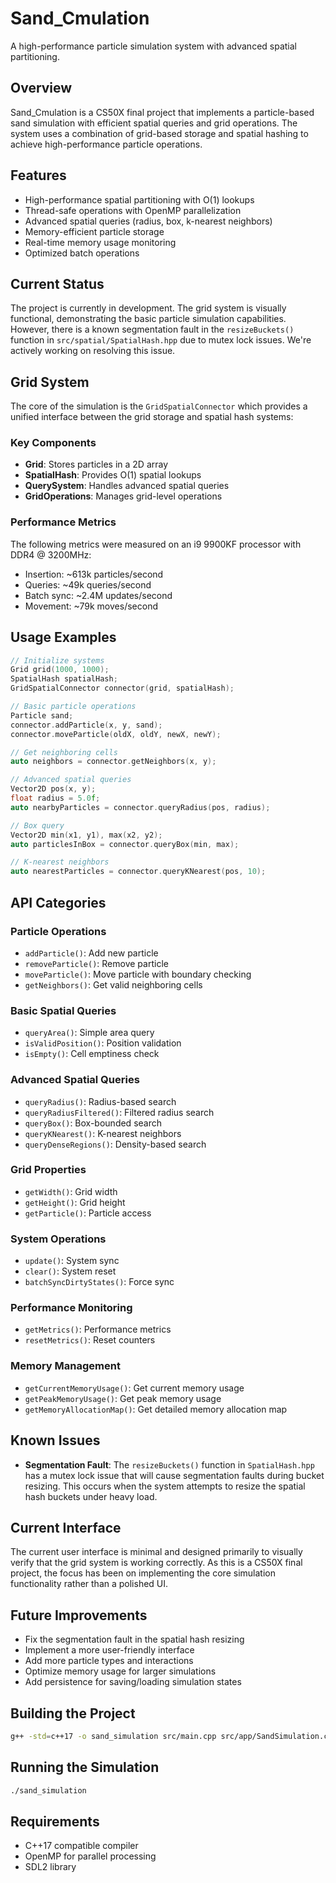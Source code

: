 # Sand_Cmulation

A high-performance particle simulation system with advanced spatial partitioning.

## Overview

Sand_Cmulation is a CS50X final project that implements a particle-based sand simulation with efficient spatial queries and grid operations. The system uses a combination of grid-based storage and spatial hashing to achieve high-performance particle operations.

## Features

- High-performance spatial partitioning with O(1) lookups
- Thread-safe operations with OpenMP parallelization
- Advanced spatial queries (radius, box, k-nearest neighbors)
- Memory-efficient particle storage
- Real-time memory usage monitoring
- Optimized batch operations

## Current Status

The project is currently in development. The grid system is visually functional, demonstrating the basic particle simulation capabilities. However, there is a known segmentation fault in the `resizeBuckets()` function in `src/spatial/SpatialHash.hpp` due to mutex lock issues. We're actively working on resolving this issue.

## Grid System

The core of the simulation is the `GridSpatialConnector` which provides a unified interface between the grid storage and spatial hash systems:

### Key Components

- **Grid**: Stores particles in a 2D array
- **SpatialHash**: Provides O(1) spatial lookups
- **QuerySystem**: Handles advanced spatial queries
- **GridOperations**: Manages grid-level operations

### Performance Metrics

The following metrics were measured on an i9 9900KF processor with DDR4 @ 3200MHz:

- Insertion: ~613k particles/second
- Queries: ~49k queries/second
- Batch sync: ~2.4M updates/second
- Movement: ~79k moves/second

## Usage Examples

```cpp
// Initialize systems
Grid grid(1000, 1000);
SpatialHash spatialHash;
GridSpatialConnector connector(grid, spatialHash);

// Basic particle operations
Particle sand;
connector.addParticle(x, y, sand);
connector.moveParticle(oldX, oldY, newX, newY);

// Get neighboring cells
auto neighbors = connector.getNeighbors(x, y);

// Advanced spatial queries
Vector2D pos(x, y);
float radius = 5.0f;
auto nearbyParticles = connector.queryRadius(pos, radius);

// Box query
Vector2D min(x1, y1), max(x2, y2);
auto particlesInBox = connector.queryBox(min, max);

// K-nearest neighbors
auto nearestParticles = connector.queryKNearest(pos, 10);
```

## API Categories

### Particle Operations
- `addParticle()`: Add new particle
- `removeParticle()`: Remove particle
- `moveParticle()`: Move particle with boundary checking
- `getNeighbors()`: Get valid neighboring cells

### Basic Spatial Queries
- `queryArea()`: Simple area query
- `isValidPosition()`: Position validation
- `isEmpty()`: Cell emptiness check

### Advanced Spatial Queries
- `queryRadius()`: Radius-based search
- `queryRadiusFiltered()`: Filtered radius search
- `queryBox()`: Box-bounded search
- `queryKNearest()`: K-nearest neighbors
- `queryDenseRegions()`: Density-based search

### Grid Properties
- `getWidth()`: Grid width
- `getHeight()`: Grid height
- `getParticle()`: Particle access

### System Operations
- `update()`: System sync
- `clear()`: System reset
- `batchSyncDirtyStates()`: Force sync

### Performance Monitoring
- `getMetrics()`: Performance metrics
- `resetMetrics()`: Reset counters

### Memory Management
- `getCurrentMemoryUsage()`: Get current memory usage
- `getPeakMemoryUsage()`: Get peak memory usage
- `getMemoryAllocationMap()`: Get detailed memory allocation map

## Known Issues

- **Segmentation Fault**: The `resizeBuckets()` function in `SpatialHash.hpp` has a mutex lock issue that will cause segmentation faults during bucket resizing. This occurs when the system attempts to resize the spatial hash buckets under heavy load.

## Current Interface

The current user interface is minimal and designed primarily to visually verify that the grid system is working correctly. As this is a CS50X final project, the focus has been on implementing the core simulation functionality rather than a polished UI.

## Future Improvements

- Fix the segmentation fault in the spatial hash resizing
- Implement a more user-friendly interface
- Add more particle types and interactions
- Optimize memory usage for larger simulations
- Add persistence for saving/loading simulation states

## Building the Project

```bash
g++ -std=c++17 -o sand_simulation src/main.cpp src/app/SandSimulation.cpp src/ui/GridVisualizer.cpp -lSDL2 -fopenmp
```

## Running the Simulation

```bash
./sand_simulation
```

## Requirements

- C++17 compatible compiler
- OpenMP for parallel processing
- SDL2 library
